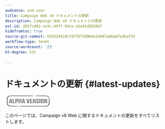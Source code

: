 ```yaml
---
audience: end-user
title: Campaign Web v8 ドキュメントの更新
description: Campaign Web v8 ドキュメントの更新
exl-id: d65fcd92-ce3c-49ff-9dce-16a41d0558bf
hidefromtoc: true
source-git-commit: 03d32d419cfd77b73d90de2e087ab6a67edbaf55
workflow-type: tm+mt
source-wordcount: '23'
ht-degree: 52%

---
```


# ドキュメントの更新 {#latest-updates}

![](../assets/do-not-localize/badge.png)

このページでは、Campaign v8 Web に関するドキュメントの更新をすべてリストします。
